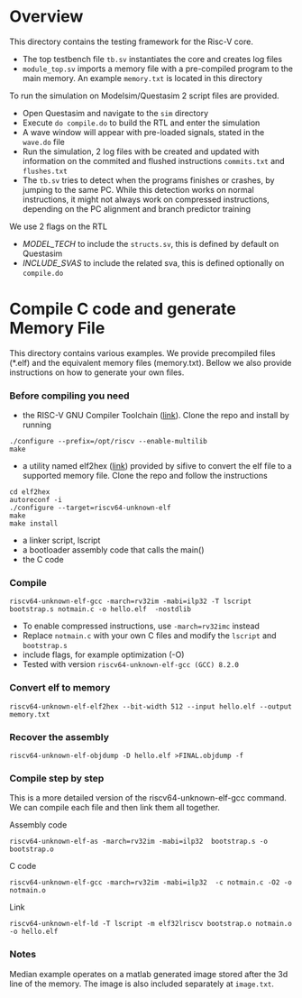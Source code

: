 # Overview

This directory contains the testing framework for the Risc-V core.
- The top testbench file `tb.sv` instantiates the core and creates log files
- `module_top.sv` imports a memory file with a pre-compiled program to the main memory. An example `memory.txt` is located in this directory

To run the simulation on Modelsim/Questasim 2 script files are provided.
- Open Questasim and navigate to the `sim` directory
- Execute `do compile.do` to build the RTL and enter the simulation
- A wave window will appear with pre-loaded signals, stated in the `wave.do` file
- Run the simulation, 2 log files with be created and updated with information on the commited and flushed instructions `commits.txt` and `flushes.txt`
- The `tb.sv` tries to detect when the programs finishes or crashes, by jumping to the same PC. While this detection works on normal instructions, it might not always work on compressed instructions, depending on the PC alignment and branch predictor training

We use 2 flags on the RTL
- _MODEL_TECH_ to include the `structs.sv`,  this is defined by default on Questasim
- _INCLUDE_SVAS_ to include the related sva, this is defined optionally on `compile.do`


# Compile C code and generate Memory File

This directory contains various examples. We provide precompiled files (*.elf) and the equivalent memory files (memory.txt). Bellow we also provide instructions on how to generate your own files.

### Before compiling you need
- the RISC-V GNU Compiler Toolchain ([link](https://github.com/riscv/riscv-gnu-toolchain)). Clone the repo and install by running
```
./configure --prefix=/opt/riscv --enable-multilib
make
```
- a utility named elf2hex ([link](https://github.com/sifive/elf2hex)) provided by sifive to convert the elf file to a supported memory file. Clone the repo and follow the instructions
```
cd elf2hex
autoreconf -i
./configure --target=riscv64-unknown-elf
make
make install
```
- a linker script, lscript
- a bootloader assembly code that calls the main()
- the C code

### Compile
```
riscv64-unknown-elf-gcc -march=rv32im -mabi=ilp32 -T lscript  bootstrap.s notmain.c -o hello.elf  -nostdlib
```
- To enable compressed instructions, use `-march=rv32imc` instead
- Replace `notmain.c` with your own C files and modify the `lscript` and `bootstrap.s`
- include flags, for example optimization (-O)
- Tested with version `riscv64-unknown-elf-gcc (GCC) 8.2.0`

### Convert elf to memory

```
riscv64-unknown-elf-elf2hex --bit-width 512 --input hello.elf --output memory.txt
```

### Recover the assembly

```
riscv64-unknown-elf-objdump -D hello.elf >FINAL.objdump -f
```


### Compile step by step

This is a more detailed version of the riscv64-unknown-elf-gcc command. We can compile each file and then link them all together.

Assembly code
```
riscv64-unknown-elf-as -march=rv32im -mabi=ilp32  bootstrap.s -o bootstrap.o
```
C code
```
riscv64-unknown-elf-gcc -march=rv32im -mabi=ilp32  -c notmain.c -O2 -o notmain.o
```
Link
```
riscv64-unknown-elf-ld -T lscript -m elf32lriscv bootstrap.o notmain.o -o hello.elf
```

### Notes

Median example operates on a matlab generated image stored after the 3d line of the memory. The image is also included separately at `image.txt`.